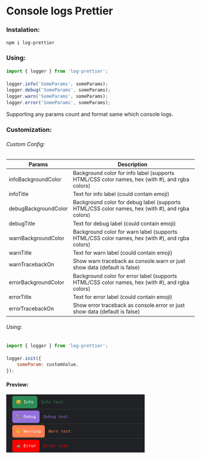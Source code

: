 # Console logs Prettier

### Instalation:

    npm i log-prettier

### Using:

```js
import { logger } from 'log-prettier';

logger.info('SomeParams', someParams);
logger.debug('SomeParams', someParams);
logger.warn('SomeParams', someParams);
logger.error('SomeParams', someParams);
```

Supporting any params count and format same which console logs.

### Customization:

###### Custom Config:

| Params               | Description                                                                            |
| -------------------- | -------------------------------------------------------------------------------------- |
| infoBackgroundColor  | Background color for info label (supports HTML/CSS color names, hex (with #), and rgba colors)  |
| infoTitle            | Text for info label (could contain emoji)                                              |
| debugBackgroundColor | Background color for debug label (supports HTML/CSS color names, hex (with #), and rgba colors) |
| debugTitle           | Text for debug label (could contain emoji)                                             |
| warnBackgroundColor  | Background color for warn label (supports HTML/CSS color names, hex (with #), and rgba colors)  |
| warnTitle            | Text for warn label (could contain emoji)                                              |
| warnTracebackOn     | Show warn traceback as console.warn or just show data (default is false)              |
| errorBackgroundColor | Background color for error label (supports HTML/CSS color names, hex (with #), and rgba colors) |
| errorTitle           | Text for error label (could contain emoji)                                             |
| errorTracebackOn     | Show error traceback as console.error or just show data (default is false)              |

###### Using:

```js
import { logger } from 'log-prettier';

logger.init({
	someParam: customValue,
});
```

#### Preview:

![alt text](./example.png?raw=true)
